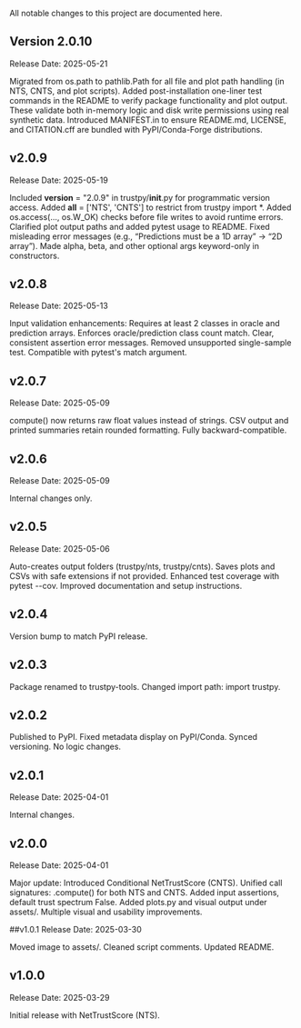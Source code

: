 All notable changes to this project are documented here.

## Version 2.0.10
Release Date: 2025-05-21

Migrated from os.path to pathlib.Path for all file and plot path handling (in NTS, CNTS, and plot scripts).
Added post-installation one-liner test commands in the README to verify package functionality and plot output. These validate both in-memory logic and disk write permissions using real synthetic data.
Introduced MANIFEST.in to ensure README.md, LICENSE, and CITATION.cff are bundled with PyPI/Conda-Forge distributions.

## v2.0.9
Release Date: 2025-05-19

Included __version__ = "2.0.9" in trustpy/__init__.py for programmatic version access.
Added __all__ = ['NTS', 'CNTS'] to restrict from trustpy import *.
Added os.access(..., os.W_OK) checks before file writes to avoid runtime errors.
Clarified plot output paths and added pytest usage to README.
Fixed misleading error messages (e.g., “Predictions must be a 1D array” → “2D array”).
Made alpha, beta, and other optional args keyword-only in constructors.

## v2.0.8
Release Date: 2025-05-13

Input validation enhancements:
Requires at least 2 classes in oracle and prediction arrays.
Enforces oracle/prediction class count match.
Clear, consistent assertion error messages.
Removed unsupported single-sample test.
Compatible with pytest's match argument.

## v2.0.7
Release Date: 2025-05-09

compute() now returns raw float values instead of strings.
CSV output and printed summaries retain rounded formatting.
Fully backward-compatible.

## v2.0.6
Release Date: 2025-05-09

Internal changes only.

## v2.0.5
Release Date: 2025-05-06

Auto-creates output folders (trustpy/nts, trustpy/cnts).
Saves plots and CSVs with safe extensions if not provided.
Enhanced test coverage with pytest --cov.
Improved documentation and setup instructions.

## v2.0.4
Version bump to match PyPI release.

## v2.0.3
Package renamed to trustpy-tools.
Changed import path: import trustpy.

## v2.0.2
Published to PyPI.
Fixed metadata display on PyPI/Conda.
Synced versioning.
No logic changes.

## v2.0.1
Release Date: 2025-04-01

Internal changes.

## v2.0.0
Release Date: 2025-04-01

Major update:
Introduced Conditional NetTrustScore (CNTS).
Unified call signatures: .compute() for both NTS and CNTS.
Added input assertions, default trust spectrum False.
Added plots.py and visual output under assets/.
Multiple visual and usability improvements.

##v1.0.1
Release Date: 2025-03-30

Moved image to assets/.
Cleaned script comments.
Updated README.

## v1.0.0
Release Date: 2025-03-29

Initial release with NetTrustScore (NTS).
